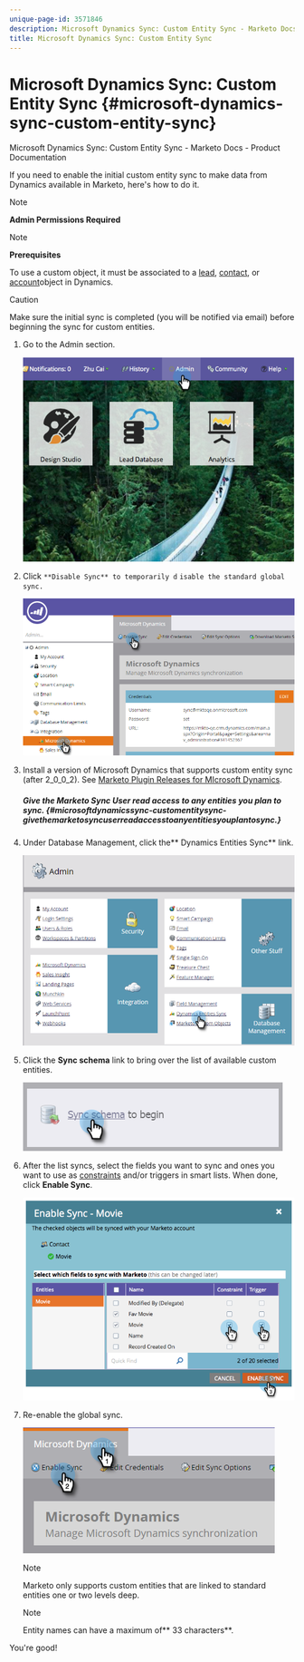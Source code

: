 ```yaml
---
unique-page-id: 3571846
description: Microsoft Dynamics Sync: Custom Entity Sync - Marketo Docs - Product Documentation
title: Microsoft Dynamics Sync: Custom Entity Sync
---
```


# Microsoft Dynamics Sync: Custom Entity Sync {#microsoft-dynamics-sync-custom-entity-sync}

Microsoft Dynamics Sync: Custom Entity Sync - Marketo Docs - Product Documentation

If you need to enable the initial custom entity sync to make data from Dynamics available in Marketo, here's how to do it.

>[!NOTE]
>
>**Admin Permissions Required**

>[!NOTE]
>
>**Prerequisites**
>
>To use a custom object, it must be associated to a [lead](microsoft-dynamics-sync-lead-sync.md), [contact](microsoft-dynamics-sync-contact-sync.md), or [account](microsoft-dynamics-sync-account-sync.md)object in Dynamics.

>[!CAUTION]
>
>Make sure the initial sync is completed (you will be notified via email) before beginning the sync for custom entities.

1. Go to the Admin section.

   ![](assets/image2014-10-20-14-3a32-3a16.png)

1. Click `**Disable Sync** to temporarily d` `isable the standard global sync.`

   ![](assets/image2015-11-10-9-3a0-3a6.png)

1. Install a version of Microsoft Dynamics that supports custom entity sync (after 2_0_0_2). See [Marketo Plugin Releases for MIcrosoft Dynamics](../../../../../welcome-to-marketo-docs/product-docs/crm-sync/microsoft-dynamics-sync/marketo-plugin-releases-for-microsoft-dynamics.md).

   ##### Give the Marketo Sync User read access to any entities you plan to sync. {#microsoftdynamicssync-customentitysync-givethemarketosyncuserreadaccesstoanyentitiesyouplantosync.}

1. Under Database Management, click the** Dynamics Entities Sync** link.

   ![](assets/image2015-11-10-9-3a6-3a55.png)

1. Click the **Sync schema** link to bring over the list of available custom entities.

   ![](assets/image2015-11-10-9-3a41-3a37.png)

1. After the list syncs, select the fields you want to sync and ones you want to use as [constraints](../../../../../welcome-to-marketo-docs/product-docs/core-marketo-concepts/smart-lists-and-static-lists/using-smart-lists/add-a-constraint-to-a-smart-list-filter.md) and/or triggers in smart lists. When done, click **Enable Sync**.

   ![](assets/image2014-10-20-14-3a32-3a55.png)

1. Re-enable the global sync.

   ![](assets/image2015-11-10-9-3a48-3a35.png)

   >[!NOTE]
   >
   >Marketo only supports custom entities that are linked to standard entities one or two levels deep.

   >[!NOTE]
   >
   >Entity names can have a maximum of** 33 characters**.

You're good! 
